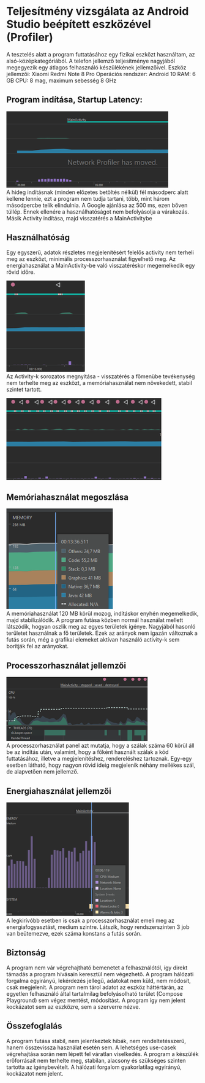 # Teljesítmény vizsgálata az Android Studio beépített eszközével (Profiler)

A tesztelés alatt a program futtatásához egy fizikai eszközt használtam, az alsó-középkategóriából. A telefon jellemző teljesítménye nagyjából megegyezik egy átlagos felhasználó készülékének jellemzőivel.
Eszköz jellemzői:
Xiaomi Redmi Note 8 Pro
Operációs rendszer: Android 10
RAM: 6 GB
CPU: 8 mag, maximum sebesség 8 GHz

## Program indítása, Startup Latency:
![screenshot](./screenshots/nf1.png)
<br />
A hideg indításnak (minden előzetes betöltés nélkül) fél másodperc alatt kellene lennie, ezt a program nem tudja tartani, több, mint három másodpercbe telik elindulnia. A Google ajánlása az 500 ms, ezen bőven túllép. Ennek ellenére a használhatóságot nem befolyásolja a várakozás.
Másik Activity indítása, majd visszatérés a MainActivitybe
 
## Használhatóság
Egy egyszerű, adatok részletes megjelenítésért felelős activity nem terheli meg az eszközt, minimális processzorhasználat figyelhető meg. Az energiahasználat a MainActivity-be való visszatéréskor megemelkedik egy rövid időre.

![screenshot](./screenshots/nf2.png)
<br />
Az Activity-k sorozatos megnyitása - visszatérés a főmenübe tevékenység nem terhelte meg az eszközt, a memóriahasználat nem növekedett, stabil szintet tartott.

![screenshot](./screenshots/nf3.png)
<br />
## Memóriahasználat megoszlása

![screenshot](./screenshots/nf4.png)
<br />
A memóriahasználat 120 MB körül mozog, indításkor enyhén megemelkedik, majd stabilizálódik. A program futása közben normál használat mellett látszódik, hogyan oszlik meg az egyes területek igénye. Nagyjából hasonló területet használnak a fő területek. Ezek az arányok nem igazán változnak a futás során, még a grafikai elemeket aktívan használó activity-k sem borítják fel az arányokat.

## Processzorhasználat jellemzői

![screenshot](./screenshots/nf5.png)
<br />
A processzorhasználat panel azt mutatja, hogy a szálak száma 60 körül áll be az indítás után, valamint, hogy a főként használt szálak a kód futtatásához, illetve a megjelenítéshez, rendereléshez tartoznak. Egy-egy esetben látható, hogy nagyon rövid ideig megjelenik néhány mellékes szál, de alapvetően nem jellemző.

## Energiahasználat jellemzői

![screenshot](./screenshots/nf6.png)
<br />
A legkirívóbb esetben is csak a processzorhasználat emeli meg az energiafogyasztást, medium szintre. Látszik, hogy rendszerszinten 3 job van beütemezve, ezek száma konstans a futás során.

## Biztonság
A program nem vár végrehajtható bemenetet a felhasználótól, így direkt támadás a program hívásain keresztül nem végezhető. A program hálózati forgalma egyirányú, lekérdezés jellegű, adatokat nem küld, nem módosít, csak megjelenít. A program nem tárol adatot az eszköz háttértárán, az egyetlen felhasználó által tartalmilag befolyásolható terület (Compose Playground) sem végez mentést, módosítást. A program így nem jelent kockázatot sem az eszközre, sem a szerverre nézve.

## Összefoglalás
A program futása stabil, nem jelentkeztek hibák, nem rendeltetésszerű, hanem összevissza használat esetén sem. A lehetséges use-casek végrehajtása során nem lépett fel váratlan viselkedés. A program a készülék erőforrásait nem terhelte meg, stabilan, alacsony és szükséges szinten tartotta az igénybevételt. A hálózati forgalom gyakorlatilag egyirányú, kockázatot nem jelent.
